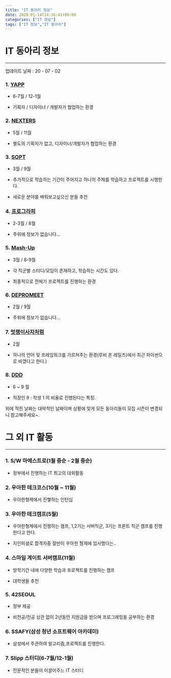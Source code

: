 ```yaml
---
title: "IT 동아리 정보"
date: 2020-01-14T14:16:41+09:00
categories: ["IT 정보"]
tags: ["IT 정보","IT 동아리"]
---
```



# **IT 동아리 정보**
***

업데이트 날짜 : 20 - 07 - 02

### 1. [YAPP](http://yapp.co.kr/)

- 6-7월 / 12-1월

- 기획자 / 디자이너 / 개발자가 협업하는 환경

### 2. [NEXTERS](http://teamnexters.com/)

- 5월 / 11월

- 별도의 기획자가 없고, 디자이너/개발자가 협업하는 환경

### 3. [SOPT](http://sopt.org/wp/)

- 3월 / 9월

- 추가적으로 학습하는 기간이 주어지고 하나의 주제를 학습하고 프로젝트를 시행한다.

- 새로운 분야를 배워보고싶으신 분들 추천

### 4. [프로그라피](http://prography.org/)

- 2-3월 / 8월

- 주위에 정보가 없습니다...

### 5. [Mash-Up](https://ko-kr.facebook.com/mashupgroup/)

- 3월 / 8-9월

- 각 직군별 스터디/모임이 존재하고, 학습하는 시간도 있다.

- 최종적으로 전체가 프로젝트를 진행하는 환경


### 6. [DEPROMEET](https://www.depromeet.com/)

- 2월 / 9월

- 주위에 정보가 없습니다...


### 7. [멋쟁이사자처럼](https://likelion.net/ko)

- 2월

- 하나의 언어 및 프레임워크를 가르쳐주는 환경(루비 온 레일즈)에서 최근 파이썬으로 바꼈다고 한다.)


### 8. [DDD](https://www.facebook.com/dddstudy/)

- 6 ~ 9 월

- 직장인 9 : 학생 1 의 비율로 진행된다는 특징.


위에 적힌 날짜는 대략적인 날짜이며 상황에 맞게 모든 동아리들이 모집 시즌이 변경되니 참고해주세요~.



# **그 외 IT 활동**
***

### 1. S/W 마에스트로(1월 중순 - 2월 중순)

- 정부에서 진행하는 IT 최고의 대외활동

### 2. 우아한 테크코스(10월 ~ 11월)

- 우아한형제에서 진햏하는 인턴십

### 3. 우아한 테크캠프(5월)

- 우아한형제에서 진행하는 캠프, 1,2기는 서버직군, 3기는 프론트 직군 캠프를 진행한다고 한다.

- 지인피셜로 합격자중 절반이 우아한 형제에 입사했다는..

### 4. 스마일 게이트 서버캠프(11월)

- 방학기간 내에 다양한 학습과 프로젝트를 진행하는 캠프

- 대학생들 추천


### 5. 42SEOUL

- 정부 제공

- 비전공/전공 상관 없이 2년동안 지원금을 받으며 프로그래밍을 공부하는 환경

### 6. SSAFY(삼성 청년 소프트웨어 아카데미)

- 삼성에서 주관하여 알고리즘,프로젝트를 진행한다.

### 7. Slipp 스터디(6-7월/12-1월)

- 전문적인 분들이 이끌어주느 IT 스터디
